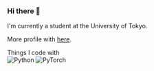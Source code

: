 ### Hi there 👋

I'm currently a student at the University of Tokyo.

More profile with  [here](https://www.sys.t.u-tokyo.ac.jp/en/admissions/studentvoices/ryotaro-kobayashi/).

Things I code with  
![Python](https://img.shields.io/badge/-Python-3776AB.svg?style=flat&logo=Python&logoColor=white)
![PyTorch](https://img.shields.io/badge/-PyTorch-EE4C2C.svg?style=flat&logo=PyTorch&logoColor=white)
